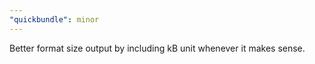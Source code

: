 ```yaml
---
"quickbundle": minor
---
```


Better format size output by including kB unit whenever it makes sense.
